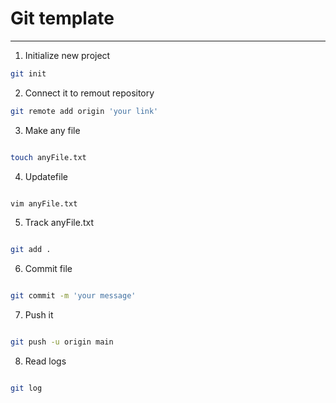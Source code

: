 # Git template

---

1. Initialize new project 

```Bash
git init
```

2. Connect it to remout repository

```Bash
git remote add origin 'your link'

```

3. Make any file

```Bash

touch anyFile.txt

```

4. Updatefile


```Bash

vim anyFile.txt

```

5. Track anyFile.txt


```Bash

git add .

```

6. Commit file


```Bash

git commit -m 'your message'

```

7. Push it 


```Bash

git push -u origin main

```

8. Read logs 

```Bash

git log

```
